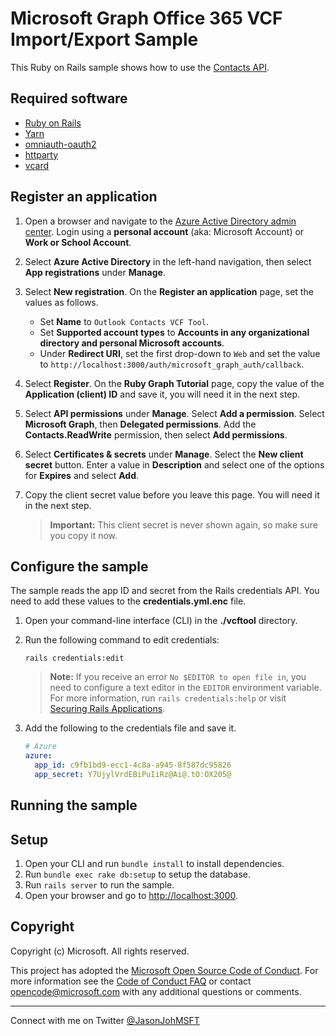 # Microsoft Graph Office 365 VCF Import/Export Sample

This Ruby on Rails sample shows how to use the [Contacts API](https://docs.microsoft.com/graph/outlook-contacts-concept-overview).

## Required software

- [Ruby on Rails](http://rubyonrails.org/)
- [Yarn](https://classic.yarnpkg.com/en/)
- [omniauth-oauth2](https://github.com/omniauth/omniauth-oauth2)
- [httparty](https://github.com/jnunemaker/httparty)
- [vcard](https://rubygems.org/gems/vcard)

## Register an application

1. Open a browser and navigate to the [Azure Active Directory admin center](https://aad.portal.azure.com). Login using a **personal account** (aka: Microsoft Account) or **Work or School Account**.

1. Select **Azure Active Directory** in the left-hand navigation, then select **App registrations** under **Manage**.

1. Select **New registration**. On the **Register an application** page, set the values as follows.

   - Set **Name** to `Outlook Contacts VCF Tool`.
   - Set **Supported account types** to **Accounts in any organizational directory and personal Microsoft accounts**.
   - Under **Redirect URI**, set the first drop-down to `Web` and set the value to `http://localhost:3000/auth/microsoft_graph_auth/callback`.

1. Select **Register**. On the **Ruby Graph Tutorial** page, copy the value of the **Application (client) ID** and save it, you will need it in the next step.

1. Select **API permissions** under **Manage**. Select **Add a permission**. Select **Microsoft Graph**, then **Delegated permissions**. Add the **Contacts.ReadWrite** permission, then select **Add permissions**.

1. Select **Certificates & secrets** under **Manage**. Select the **New client secret** button. Enter a value in **Description** and select one of the options for **Expires** and select **Add**.

1. Copy the client secret value before you leave this page. You will need it in the next step.

   > **Important:** This client secret is never shown again, so make sure you copy it now.

## Configure the sample

The sample reads the app ID and secret from the Rails credentials API. You need to add these values to the **credentials.yml.enc** file.

1. Open your command-line interface (CLI) in the **./vcftool** directory.
1. Run the following command to edit credentials:

    ```shell
    rails credentials:edit
    ```

    > **Note:** If you receive an error `No $EDITOR to open file in`, you need to configure a text editor in the `EDITOR` environment variable. For more information, run `rails credentials:help` or visit [Securing Rails Applications](https://guides.rubyonrails.org/security.html#custom-credentials).

1. Add the following to the credentials file and save it.

    ```yml
    # Azure
    azure:
      app_id: c9fb1bd9-ecc1-4c8a-a945-8f587dc95826
      app_secret: Y7UjylVrdEBiPuIiRz@Ai@.tO:OX205@
    ```

## Running the sample

## Setup

1. Open your CLI and run `bundle install` to install dependencies.
1. Run `bundle exec rake db:setup` to setup the database.
1. Run `rails server` to run the sample.
1. Open your browser and go to [http://localhost:3000](http://localhost:3000).

## Copyright

Copyright (c) Microsoft. All rights reserved.

This project has adopted the [Microsoft Open Source Code of Conduct](https://opensource.microsoft.com/codeofconduct/). For more information see the [Code of Conduct FAQ](https://opensource.microsoft.com/codeofconduct/faq/) or contact [opencode@microsoft.com](mailto:opencode@microsoft.com) with any additional questions or comments.

---------
Connect with me on Twitter [@JasonJohMSFT](https://twitter.com/JasonJohMSFT)
